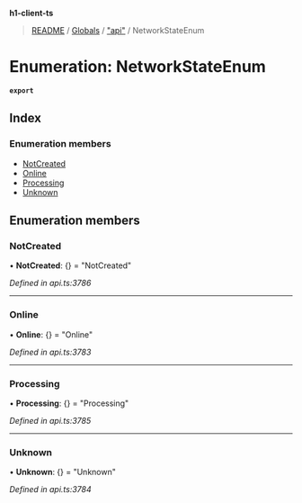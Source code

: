 **h1-client-ts**

> [README](../README.md) / [Globals](../globals.md) / ["api"](../modules/_api_.md) / NetworkStateEnum

# Enumeration: NetworkStateEnum

**`export`** 

## Index

### Enumeration members

* [NotCreated](_api_.networkstateenum.md#notcreated)
* [Online](_api_.networkstateenum.md#online)
* [Processing](_api_.networkstateenum.md#processing)
* [Unknown](_api_.networkstateenum.md#unknown)

## Enumeration members

### NotCreated

•  **NotCreated**: {} = "NotCreated"

*Defined in api.ts:3786*

___

### Online

•  **Online**: {} = "Online"

*Defined in api.ts:3783*

___

### Processing

•  **Processing**: {} = "Processing"

*Defined in api.ts:3785*

___

### Unknown

•  **Unknown**: {} = "Unknown"

*Defined in api.ts:3784*
